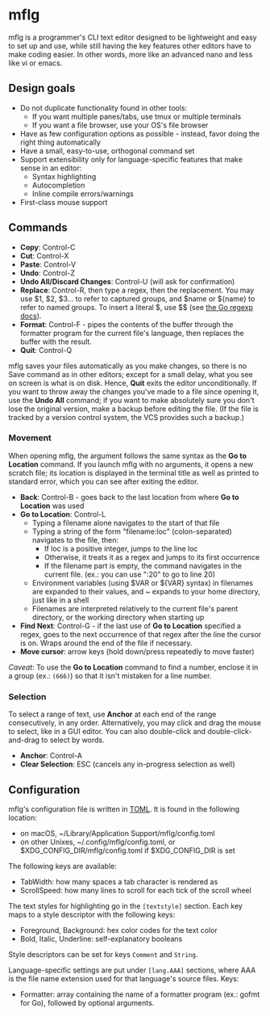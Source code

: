 # mflg

mflg is a programmer's CLI text editor designed to be lightweight and easy to set up
and use, while still having the key features other editors have to make coding easier.
In other words, more like an advanced nano and less like vi or emacs.

## Design goals

- Do not duplicate functionality found in other tools:
  - If you want multiple panes/tabs, use tmux or multiple terminals
  - If you want a file browser, use your OS's file browser
- Have as few configuration options as possible - instead, favor doing the right thing
  automatically
- Have a small, easy-to-use, orthogonal command set
- Support extensibility only for language-specific features that make sense in an editor:
  - Syntax highlighting
  - Autocompletion
  - Inline compile errors/warnings
- First-class mouse support

## Commands

- **Copy**: Control-C
- **Cut**: Control-X
- **Paste**: Control-V
- **Undo**: Control-Z
- **Undo All/Discard Changes**: Control-U (will ask for confirmation)
- **Replace**: Control-R, then type a regex, then the replacement. You may use $1, $2, $3... to refer to captured groups, and $name or ${name} to refer to named groups. To insert a literal $, use $$ (see [the Go regexp docs][go-regexp]).
- **Format**: Control-F - pipes the contents of the buffer through the formatter program for the current file's language, then replaces the buffer with the result.
- **Quit**: Control-Q

mflg saves your files automatically as you make changes, so there is no Save command as in other editors; except for a small delay, what you see on screen is what is on disk.
Hence, **Quit** exits the editor unconditionally.
If you want to throw away the changes you've made to a file since opening it, use the **Undo All** command; if you want to make absolutely sure you don't lose the original version, make a backup before editing the file.
(If the file is tracked by a version control system, the VCS provides such a backup.)

[go-regexp]: https://golang.org/pkg/regexp/#Regexp.Expand

### Movement

When opening mflg, the argument follows the same syntax as the **Go to Location** command. If you
launch mflg with no arguments, it opens a new scratch file; its location is displayed in the terminal
title as well as printed to standard error, which you can see after exiting the editor.

- **Back**: Control-B - goes back to the last location from where **Go to Location** was used
- **Go to Location**: Control-L
  - Typing a filename alone navigates to the start of that file
  - Typing a string of the form "filename:loc" (colon-separated) navigates to the file, then:
    - If loc is a positive integer, jumps to the line loc
    - Otherwise, it treats it as a regex and jumps to its first occurrence
    - If the filename part is empty, the command navigates in the current file. (ex.: you can use ":20" to go to line 20)
  - Environment variables (using $VAR or ${VAR} syntax) in filenames are expanded to their values, and ~ expands to your home directory, just like in a shell
  - Filenames are interpreted relatively to the current file's parent directory, or the working directory when starting up
- **Find Next**: Control-G - if the last use of **Go to Location** specified a regex, goes to the next occurrence of that regex after the line the cursor is on. Wraps around the end of the file if necessary.
- **Move cursor**: arrow keys (hold down/press repeatedly to move faster)

_Caveat_: To use the **Go to Location** command to find a number, enclose it in a group (ex.: `(666)`) so that it isn't
mistaken for a line number.

### Selection

To select a range of text, use **Anchor** at each end of the range consecutively, in any order.
Alternatively, you may click and drag the mouse to select, like in a GUI editor.
You can also double-click and double-click-and-drag to select by words.

- **Anchor**: Control-A
- **Clear Selection**: ESC (cancels any in-progress selection as well)

## Configuration

mflg's configuration file is written in [TOML][]. It is found in the following location:

- on macOS, ~/Library/Application Support/mflg/config.toml
- on other Unixes, ~/.config/mflg/config.toml, or $XDG_CONFIG_DIR/mflg/config.toml if $XDG_CONFIG_DIR is set

The following keys are available:

- TabWidth: how many spaces a tab character is rendered as
- ScrollSpeed: how many lines to scroll for each tick of the scroll wheel

The text styles for highlighting go in the `[textstyle]` section. Each key maps to a style descriptor with the following keys:

- Foreground, Background: hex color codes for the text color
- Bold, Italic, Underline: self-explanatory booleans

Style descriptors can be set for keys `Comment` and `String`.

Language-specific settings are put under `[lang.AAA]` sections, where AAA is the file name extension used for that language's source files. Keys:

- Formatter: array containing the name of a formatter program (ex.: gofmt for Go), followed by optional arguments.

[TOML]: https://github.com/toml-lang/toml
